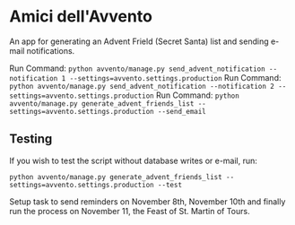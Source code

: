 # Amici dell'Avvento

An app for generating an Advent Frield (Secret Santa) list and sending e-mail notifications.

Run Command: `python avvento/manage.py send_advent_notification --notification 1 --settings=avvento.settings.production`
Run Command: `python avvento/manage.py send_advent_notification --notification 2 --settings=avvento.settings.production`
Run Command: `python avvento/manage.py generate_advent_friends_list --settings=avvento.settings.production --send_email`

## Testing
If you wish to test the script without database writes or e-mail, run:

`python avvento/manage.py generate_advent_friends_list --settings=avvento.settings.production --test`


Setup task to send reminders on November 8th, November 10th and finally run the process on November 11, the Feast of St. Martin of Tours.